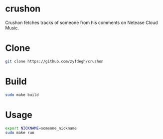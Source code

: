 # crushon

Crushon fetches tracks of someone from his comments on Netease Cloud Music.

# Clone

```sh
git clone https://github.com/zyfdegh/crushon
```

# Build

```sh
sudo make build
```

# Usage

```sh
export NICKNAME=someone_nickname
sudo make run
```
